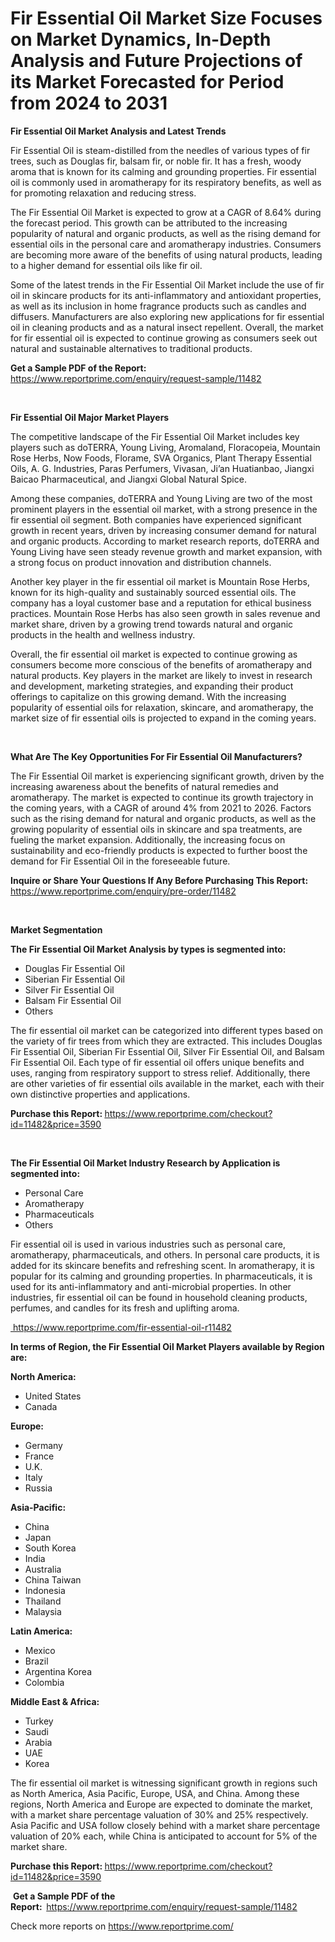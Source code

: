 <p><h1>Fir Essential Oil Market Size Focuses on Market Dynamics, In-Depth Analysis and Future Projections of its Market Forecasted for Period from 2024 to 2031</h1></p><p><strong>Fir Essential Oil Market Analysis and Latest Trends</strong></p>
<p><p>Fir Essential Oil is steam-distilled from the needles of various types of fir trees, such as Douglas fir, balsam fir, or noble fir. It has a fresh, woody aroma that is known for its calming and grounding properties. Fir essential oil is commonly used in aromatherapy for its respiratory benefits, as well as for promoting relaxation and reducing stress.</p><p>The Fir Essential Oil Market is expected to grow at a CAGR of 8.64% during the forecast period. This growth can be attributed to the increasing popularity of natural and organic products, as well as the rising demand for essential oils in the personal care and aromatherapy industries. Consumers are becoming more aware of the benefits of using natural products, leading to a higher demand for essential oils like fir oil.</p><p>Some of the latest trends in the Fir Essential Oil Market include the use of fir oil in skincare products for its anti-inflammatory and antioxidant properties, as well as its inclusion in home fragrance products such as candles and diffusers. Manufacturers are also exploring new applications for fir essential oil in cleaning products and as a natural insect repellent. Overall, the market for fir essential oil is expected to continue growing as consumers seek out natural and sustainable alternatives to traditional products.</p></p>
<p><strong>Get a Sample PDF of the Report:&nbsp;</strong> <a href="https://www.reportprime.com/enquiry/request-sample/11482">https://www.reportprime.com/enquiry/request-sample/11482</a></p>
<p>&nbsp;</p>
<p><strong>Fir Essential Oil Major Market Players</strong></p>
<p><p>The competitive landscape of the Fir Essential Oil Market includes key players such as doTERRA, Young Living, Aromaland, Floracopeia, Mountain Rose Herbs, Now Foods, Florame, SVA Organics, Plant Therapy Essential Oils, A. G. Industries, Paras Perfumers, Vivasan, Ji’an Huatianbao, Jiangxi Baicao Pharmaceutical, and Jiangxi Global Natural Spice.</p><p>Among these companies, doTERRA and Young Living are two of the most prominent players in the essential oil market, with a strong presence in the fir essential oil segment. Both companies have experienced significant growth in recent years, driven by increasing consumer demand for natural and organic products. According to market research reports, doTERRA and Young Living have seen steady revenue growth and market expansion, with a strong focus on product innovation and distribution channels.</p><p>Another key player in the fir essential oil market is Mountain Rose Herbs, known for its high-quality and sustainably sourced essential oils. The company has a loyal customer base and a reputation for ethical business practices. Mountain Rose Herbs has also seen growth in sales revenue and market share, driven by a growing trend towards natural and organic products in the health and wellness industry.</p><p>Overall, the fir essential oil market is expected to continue growing as consumers become more conscious of the benefits of aromatherapy and natural products. Key players in the market are likely to invest in research and development, marketing strategies, and expanding their product offerings to capitalize on this growing demand. With the increasing popularity of essential oils for relaxation, skincare, and aromatherapy, the market size of fir essential oils is projected to expand in the coming years.</p></p>
<p>&nbsp;</p>
<p><strong>What Are The Key Opportunities For Fir Essential Oil Manufacturers?</strong></p>
<p><p>The Fir Essential Oil market is experiencing significant growth, driven by the increasing awareness about the benefits of natural remedies and aromatherapy. The market is expected to continue its growth trajectory in the coming years, with a CAGR of around 4% from 2021 to 2026. Factors such as the rising demand for natural and organic products, as well as the growing popularity of essential oils in skincare and spa treatments, are fueling the market expansion. Additionally, the increasing focus on sustainability and eco-friendly products is expected to further boost the demand for Fir Essential Oil in the foreseeable future.</p></p>
<p><strong>Inquire or Share Your Questions If Any Before Purchasing This Report:</strong> <a href="https://www.reportprime.com/enquiry/pre-order/11482">https://www.reportprime.com/enquiry/pre-order/11482</a></p>
<p>&nbsp;</p>
<p><strong>Market Segmentation</strong></p>
<p><strong>The Fir Essential Oil Market Analysis by types is segmented into:</strong></p>
<p><ul><li>Douglas Fir Essential Oil</li><li>Siberian Fir Essential Oil</li><li>Silver Fir Essential Oil</li><li>Balsam Fir Essential Oil</li><li>Others</li></ul></p>
<p><p>The fir essential oil market can be categorized into different types based on the variety of fir trees from which they are extracted. This includes Douglas Fir Essential Oil, Siberian Fir Essential Oil, Silver Fir Essential Oil, and Balsam Fir Essential Oil. Each type of fir essential oil offers unique benefits and uses, ranging from respiratory support to stress relief. Additionally, there are other varieties of fir essential oils available in the market, each with their own distinctive properties and applications.</p></p>
<p><strong>Purchase this Report:&nbsp;</strong><a href="https://www.reportprime.com/checkout?id=11482&price=3590">https://www.reportprime.com/checkout?id=11482&price=3590</a></p>
<p>&nbsp;</p>
<p><strong>The Fir Essential Oil Market Industry Research by Application is segmented into:</strong></p>
<p><ul><li>Personal Care</li><li>Aromatherapy</li><li>Pharmaceuticals</li><li>Others</li></ul></p>
<p><p>Fir essential oil is used in various industries such as personal care, aromatherapy, pharmaceuticals, and others. In personal care products, it is added for its skincare benefits and refreshing scent. In aromatherapy, it is popular for its calming and grounding properties. In pharmaceuticals, it is used for its anti-inflammatory and anti-microbial properties. In other industries, fir essential oil can be found in household cleaning products, perfumes, and candles for its fresh and uplifting aroma.</p></p>
<p><a href="https://www.reportprime.com/fir-essential-oil-r11482">&nbsp;https://www.reportprime.com/fir-essential-oil-r11482</a></p>
<p><strong>In terms of Region, the Fir Essential Oil Market Players available by Region are:</strong></p>
<p>
    <p> <strong> North America: </strong>
        <ul>
            <li>United States</li>
            <li>Canada</li>
        </ul>
        </p> 
    <p> <strong> Europe: </strong>
        <ul>
            <li>Germany</li>
            <li>France</li>
            <li>U.K.</li>
            <li>Italy</li>
            <li>Russia</li>
        </ul>
        </p> 
    <p> <strong> Asia-Pacific: </strong>
        <ul>
            <li>China</li>
            <li>Japan</li>
            <li>South Korea</li>
            <li>India</li>
            <li>Australia</li>
            <li>China Taiwan</li>
            <li>Indonesia</li>
            <li>Thailand</li>
            <li>Malaysia</li>
        </ul>
        </p> 
    <p> <strong> Latin America: </strong>
        <ul>
            <li>Mexico</li>
            <li>Brazil</li>
            <li>Argentina Korea</li>
            <li>Colombia</li>
        </ul>
        </p> 
    <p> <strong> Middle East & Africa: </strong>
        <ul>
            <li>Turkey</li>
            <li>Saudi</li>
            <li>Arabia</li>
            <li>UAE</li>
            <li>Korea</li>
        </ul>
    </p>
    </p>
<p><p>The fir essential oil market is witnessing significant growth in regions such as North America, Asia Pacific, Europe, USA, and China. Among these regions, North America and Europe are expected to dominate the market, with a market share percentage valuation of 30% and 25% respectively. Asia Pacific and USA follow closely behind with a market share percentage valuation of 20% each, while China is anticipated to account for 5% of the market share.</p></p>
<p><strong>Purchase this Report: </strong><a href="https://www.reportprime.com/checkout?id=11482&price=3590">https://www.reportprime.com/checkout?id=11482&price=3590</a></p>
<p>&nbsp;<strong>Get a Sample PDF of the Report:&nbsp;&nbsp;</strong><a href="https://www.reportprime.com/enquiry/request-sample/11482">https://www.reportprime.com/enquiry/request-sample/11482</a></p>
<p><strong></strong></p>
<p>Check more reports on <a href="https://www.reportprime.com/">https://www.reportprime.com/</a></p>